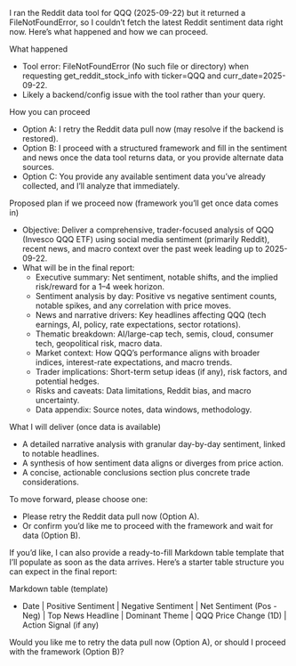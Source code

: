 I ran the Reddit data tool for QQQ (2025-09-22) but it returned a FileNotFoundError, so I couldn’t fetch the latest Reddit sentiment data right now. Here’s what happened and how we can proceed.

What happened
- Tool error: FileNotFoundError (No such file or directory) when requesting get_reddit_stock_info with ticker=QQQ and curr_date=2025-09-22.
- Likely a backend/config issue with the tool rather than your query.

How you can proceed
- Option A: I retry the Reddit data pull now (may resolve if the backend is restored).
- Option B: I proceed with a structured framework and fill in the sentiment and news once the data tool returns data, or you provide alternate data sources.
- Option C: You provide any available sentiment data you’ve already collected, and I’ll analyze that immediately.

Proposed plan if we proceed now (framework you’ll get once data comes in)
- Objective: Deliver a comprehensive, trader-focused analysis of QQQ (Invesco QQQ ETF) using social media sentiment (primarily Reddit), recent news, and macro context over the past week leading up to 2025-09-22.
- What will be in the final report:
  - Executive summary: Net sentiment, notable shifts, and the implied risk/reward for a 1–4 week horizon.
  - Sentiment analysis by day: Positive vs negative sentiment counts, notable spikes, and any correlation with price moves.
  - News and narrative drivers: Key headlines affecting QQQ (tech earnings, AI, policy, rate expectations, sector rotations).
  - Thematic breakdown: AI/large-cap tech, semis, cloud, consumer tech, geopolitical risk, macro data.
  - Market context: How QQQ’s performance aligns with broader indices, interest-rate expectations, and macro trends.
  - Trader implications: Short-term setup ideas (if any), risk factors, and potential hedges.
  - Risks and caveats: Data limitations, Reddit bias, and macro uncertainty.
  - Data appendix: Source notes, data windows, methodology.

What I will deliver (once data is available)
- A detailed narrative analysis with granular day-by-day sentiment, linked to notable headlines.
- A synthesis of how sentiment data aligns or diverges from price action.
- A concise, actionable conclusions section plus concrete trade considerations.

To move forward, please choose one:
- Please retry the Reddit data pull now (Option A).
- Or confirm you’d like me to proceed with the framework and wait for data (Option B).

If you’d like, I can also provide a ready-to-fill Markdown table template that I’ll populate as soon as the data arrives. Here’s a starter table structure you can expect in the final report:

Markdown table (template)
- Date | Positive Sentiment | Negative Sentiment | Net Sentiment (Pos - Neg) | Top News Headline | Dominant Theme | QQQ Price Change (1D) | Action Signal (if any)

Would you like me to retry the data pull now (Option A), or should I proceed with the framework (Option B)?